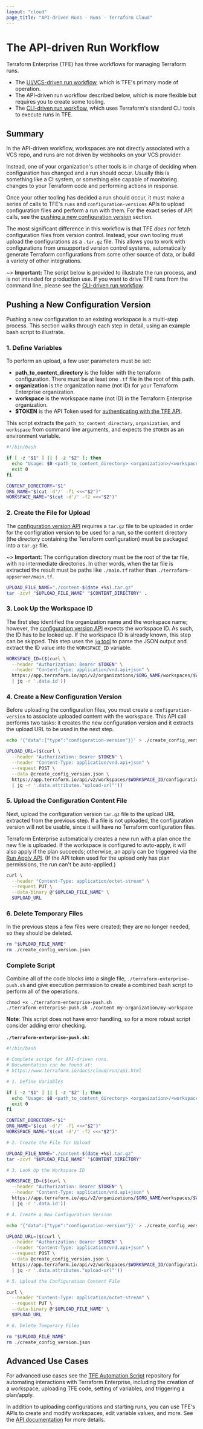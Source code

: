 ```yaml
---
layout: "cloud"
page_title: "API-driven Runs - Runs - Terraform Cloud"
---
```


# The API-driven Run Workflow

Terraform Enterprise (TFE) has three workflows for managing Terraform runs.

- The [UI/VCS-driven run workflow](./ui.html), which is TFE's primary mode of operation.
- The API-driven run workflow described below, which is more flexible but requires you to create some tooling.
- The [CLI-driven run workflow](./cli.html), which uses Terraform's standard CLI tools to execute runs in TFE.

## Summary

In the API-driven workflow, workspaces are not directly associated with a VCS repo, and runs are not driven by webhooks on your VCS provider.

Instead, one of your organization's other tools is in charge of deciding when configuration has changed and a run should occur. Usually this is something like a CI system, or something else capable of monitoring changes to your Terraform code and performing actions in response.

Once your other tooling has decided a run should occur, it must make a series of calls to TFE's `runs` and `configuration-versions` APIs to upload configuration files and perform a run with them. For the exact series of API calls, see the [pushing a new configuration version](#pushing-a-new-configuration-version) section.

The most significant difference in this workflow is that TFE _does not_ fetch configuration files from version control. Instead, your own tooling must upload the configurations as a `.tar.gz` file. This allows you to work with configurations from unsupported version control systems, automatically generate Terraform configurations from some other source of data, or build a variety of other integrations.

~> **Important:** The script below is provided to illustrate the run process, and is not intended for production use. If you want to drive TFE runs from the command line, please see the [CLI-driven run workflow](./cli.html).

## Pushing a New Configuration Version

Pushing a new configuration to an existing workspace is a multi-step process. This section walks through each step in detail, using an example bash script to illustrate.

### 1. Define Variables

To perform an upload, a few user parameters must be set:

- **path_to_content_directory** is the folder with the terraform configuration. There must be at least one `.tf` file in the root of this path.
- **organization** is the organization name (not ID) for your Terraform Enterprise organization.
- **workspace** is the workspace name (not ID) in the Terraform Enterprise organization.
- **$TOKEN** is the API Token used for [authenticating with the TFE API](../api/index.html#authentication).

This script extracts the `path_to_content_directory`, `organization`, and `workspace` from command line arguments, and expects the `$TOKEN` as an environment variable.

```bash
#!/bin/bash

if [ -z "$1" ] || [ -z "$2" ]; then
  echo "Usage: $0 <path_to_content_directory> <organization>/<workspace>"
  exit 0
fi

CONTENT_DIRECTORY="$1"
ORG_NAME="$(cut -d'/' -f1 <<<"$2")"
WORKSPACE_NAME="$(cut -d'/' -f2 <<<"$2")"
```

### 2. Create the File for Upload

The [configuration version API](../api/configuration-versions.html) requires a `tar.gz` file to be uploaded in order for the configration version to be used for a run, so the content directory (the directory containing the Terraform configuration) must be packaged into a `tar.gz` file.

~> **Important:** The configuration directory must be the root of the tar file, with no intermediate directories. In other words, when the tar file is extracted the result must be paths like `./main.tf` rather than `./terraform-appserver/main.tf`.

```bash
UPLOAD_FILE_NAME="./content-$(date +%s).tar.gz"
tar -zcvf "$UPLOAD_FILE_NAME" "$CONTENT_DIRECTORY" .
```

### 3. Look Up the Workspace ID

The first step identified the organization name and the workspace name; however, the [configuration version API](../api/configuration-versions.html) expects the workspace ID. As such, the ID has to be looked up. If the workspace ID is already known, this step can be skipped. This step uses the [`jq` tool](https://stedolan.github.io/jq/) to parse the JSON output and extract the ID value into the `WORKSPACE_ID` variable.

```bash
WORKSPACE_ID=($(curl \
  --header "Authorization: Bearer $TOKEN" \
  --header "Content-Type: application/vnd.api+json" \
  https://app.terraform.io/api/v2/organizations/$ORG_NAME/workspaces/$WORKSPACE_NAME \
  | jq -r '.data.id'))
```

### 4. Create a New Configuration Version

Before uploading the configuration files, you must create a `configuration-version` to associate uploaded content with the workspace. This API call performs two tasks: it creates the new configuration version and it extracts the upload URL to be used in the next step.

```bash
echo '{"data":{"type":"configuration-version"}}' > ./create_config_version.json

UPLOAD_URL=($(curl \
  --header "Authorization: Bearer $TOKEN" \
  --header "Content-Type: application/vnd.api+json" \
  --request POST \
  --data @create_config_version.json \
  https://app.terraform.io/api/v2/workspaces/$WORKSPACE_ID/configuration-versions \
  | jq -r '.data.attributes."upload-url"'))
```

### 5. Upload the Configuration Content File

Next, upload the configuration version `tar.gz` file to the upload URL extracted from the previous step. If a file is not uploaded, the configuration version will not be usable, since it will have no Terraform configuration files.

Terraform Enterprise automatically creates a new run with a plan once the new file is uploaded. If the workspace is configured to auto-apply, it will also apply if the plan succeeds; otherwise, an apply can be triggered via the [Run Apply API](../api/run.html#apply). (If the API token used for the upload only has plan permissions, the run can't be auto-applied.)

```bash
curl \
  --header "Content-Type: application/octet-stream" \
  --request PUT \
  --data-binary @"$UPLOAD_FILE_NAME" \
  $UPLOAD_URL
```

### 6. Delete Temporary Files

In the previous steps a few files were created; they are no longer needed, so they should be deleted.

```bash
rm "$UPLOAD_FILE_NAME"
rm ./create_config_version.json
```

### Complete Script

Combine all of the code blocks into a single file, `./terraform-enterprise-push.sh` and give execution permission to create a combined bash script to perform all of the operations.

```shell
chmod +x ./terraform-enterprise-push.sh
./terraform-enterprise-push.sh ./content my-organization/my-workspace
```

**Note**: This script does not have error handling, so for a more robust script consider adding error checking.

**`./terraform-enterprise-push.sh`:**

```bash
#!/bin/bash

# Complete script for API-driven runs.
# Documentation can be found at:
# https://www.terraform.io/docs/cloud/run/api.html

# 1. Define Variables

if [ -z "$1" ] || [ -z "$2" ]; then
  echo "Usage: $0 <path_to_content_directory> <organization>/<workspace>"
  exit 0
fi

CONTENT_DIRECTORY="$1"
ORG_NAME="$(cut -d'/' -f1 <<<"$2")"
WORKSPACE_NAME="$(cut -d'/' -f2 <<<"$2")"

# 2. Create the File for Upload

UPLOAD_FILE_NAME="./content-$(date +%s).tar.gz"
tar -zcvf "$UPLOAD_FILE_NAME" "$CONTENT_DIRECTORY"

# 3. Look Up the Workspace ID

WORKSPACE_ID=($(curl \
  --header "Authorization: Bearer $TOKEN" \
  --header "Content-Type: application/vnd.api+json" \
  https://app.terraform.io/api/v2/organizations/$ORG_NAME/workspaces/$WORKSPACE_NAME \
  | jq -r '.data.id'))

# 4. Create a New Configuration Version

echo '{"data":{"type":"configuration-version"}}' > ./create_config_version.json

UPLOAD_URL=($(curl \
  --header "Authorization: Bearer $TOKEN" \
  --header "Content-Type: application/vnd.api+json" \
  --request POST \
  --data @create_config_version.json \
  https://app.terraform.io/api/v2/workspaces/$WORKSPACE_ID/configuration-versions \
  | jq -r '.data.attributes."upload-url"'))

# 5. Upload the Configuration Content File

curl \
  --header "Content-Type: application/octet-stream" \
  --request PUT \
  --data-binary @"$UPLOAD_FILE_NAME" \
  $UPLOAD_URL

# 6. Delete Temporary Files

rm "$UPLOAD_FILE_NAME"
rm ./create_config_version.json
```

## Advanced Use Cases

For advanced use cases see the [TFE Automation Script](https://github.com/hashicorp/terraform-guides/tree/master/operations/automation-script) repository for automating interactions with Terraform Enterprise, including the creation of a workspace, uploading TFE code, setting of variables, and triggering a plan/apply.

In addition to uploading configurations and starting runs, you can use TFE's APIs to create and modify workspaces, edit variable values, and more. See the [API documentation](../api/index.html) for more details.
